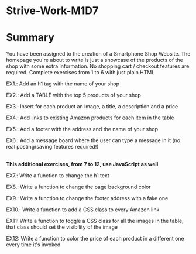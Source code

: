 # Strive-Work-M1D7
# Summary

You have been assigned to the creation of a Smartphone Shop Website. The homepage you're about to write is just a showcase of the products of the shop with some extra information. No shopping cart / checkout features are required.
Complete exercises from 1 to 6 with just plain HTML



EX1.: Add an h1 tag with the name of your shop

EX2.: Add a TABLE with the top 5 products of your shop

EX3.: Insert for each product an image, a title, a description and a price

EX4.: Add links to existing Amazon products for each item in the table

EX5.: Add a footer with the address and the name of your shop

EX6.: Add a message board where the user can type a message in it (no real posting/saving features required!)  
<br/>



<b>This additional exercises, from 7 to 12, use JavaScript as well</b>



EX7.: Write a function to change the h1 text

EX8.: Write a function to change the page background color

EX9.: Write a function to change the footer address with a fake one

EX10.: Write a function to add a CSS class to every Amazon link

EX11: Write a function to toggle a CSS class for all the images in the table; that class should set the visibility of the image

EX12: Write a function to color the price of each product in a different one every time it's invoked
